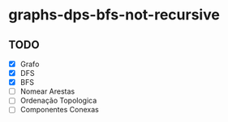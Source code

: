 # graphs-dps-bfs-not-recursive
## TODO
- [x] Grafo
- [x] DFS
- [x] BFS
- [ ] Nomear Arestas
- [ ] Ordenação Topologica
- [ ] Componentes Conexas